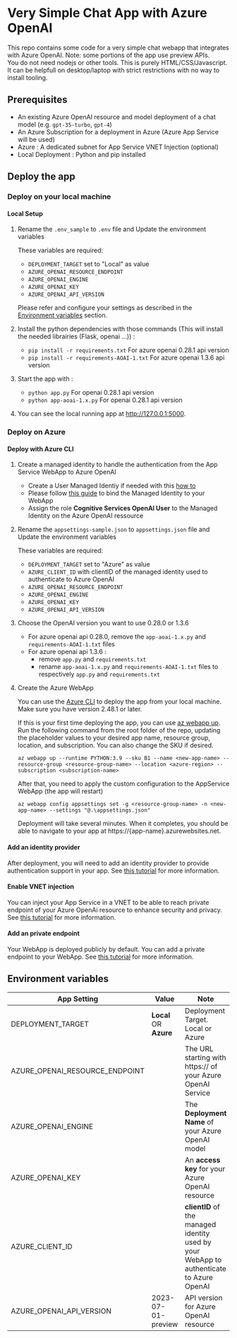 # Very Simple Chat App with Azure OpenAI

This repo contains some code for a very simple chat webapp that integrates with Azure OpenAI. Note: some portions of the app use preview APIs.  
You do not need nodejs or other tools. This is purely HTML/CSS/Javascript. It can be helpfull on desktop/laptop with strict restrictions with no way to install tooling.

## Prerequisites
- An existing Azure OpenAI resource and model deployment of a chat model (e.g. `gpt-35-turbo`, `gpt-4`)
- An Azure Subscription for a deployment in Azure (Azure App Service will be used)
- Azure : A dedicated subnet for App Service VNET Injection (optional)
- Local Deployment : Python and pip installed

## Deploy the app

### Deploy on your local machine

#### Local Setup
1. Rename the `.env_sample` to `.env` file and Update the environment variables
    
    These variables are required:
    - `DEPLOYMENT_TARGET` set to "Local" as value
    - `AZURE_OPENAI_RESOURCE_ENDPOINT`
    - `AZURE_OPENAI_ENGINE`
    - `AZURE_OPENAI_KEY`
    - `AZURE_OPENAI_API_VERSION`

    Please refer and configure your settings as described in the [Environment variables](#environment-variables) section.

2. Install the python dependencies with those commands (This will install the needed librairies (Flask, openai ...)) :
    - `pip install -r requirements.txt` For azure openai 0.28.1 api version 
    - `pip install -r requirements-AOAI-1.txt` For azure openai 1.3.6 api version 

3. Start the app with :
    - `python app.py` For openai 0.28.1 api version
    - `python app-aoai-1.x.py` For openai 0.28.1 api version

4. You can see the local running app at http://127.0.0.1:5000.

### Deploy on Azure

#### Deploy with Azure CLI

1. Create a managed identity to handle the authentication from the App Service WebApp to Azure OpenAI
    - Create a User Managed Identiy if needed with this [how to](https://learn.microsoft.com/en-us/entra/identity/managed-identities-azure-resources/how-manage-user-assigned-managed-identities?pivots=identity-mi-methods-azp)
    - Please follow [this guide](https://learn.microsoft.com/en-us/azure/app-service/overview-managed-identity?tabs=portal%2Chttp#add-a-user-assigned-identity) to bind the Managed Identity to your WebApp 
    - Assign the role **Cognitive Services OpenAI User** to the Managed Identity on the Azure OpenAI ressource 

2. Rename the `appsettings-sample.json` to `appsettings.json` file and Update the environment variables
    
    These variables are required:
    - `DEPLOYMENT_TARGET` set to "Azure" as value
    - `AZURE_CLIENT_ID` with clientID of the managed identity used to authenticate to Azure OpenAI
    - `AZURE_OPENAI_RESOURCE_ENDPOINT`
    - `AZURE_OPENAI_ENGINE`
    - `AZURE_OPENAI_KEY`
    - `AZURE_OPENAI_API_VERSION`

3. Choose the OpenAI version you want to use 0.28.0 or 1.3.6
    - For azure openai api 0.28.0, remove the `app-aoai-1.x.py` and `requirements-AOAI-1.txt` files
    - For azure openai api 1.3.6 : 
        - remove `app.py` and `requirements.txt`
        - rename `app-aoai-1.x.py` and `requirements-AOAI-1.txt` files to respectively `app.py` and `requirements.txt`

4. Create the Azure WebApp

    You can use the [Azure CLI](https://learn.microsoft.com/en-us/cli/azure/install-azure-cli) to deploy the app from your local machine. Make sure you have version 2.48.1 or later.

    If this is your first time deploying the app, you can use [az webapp up](https://learn.microsoft.com/en-us/cli/azure/webapp?view=azure-cli-latest#az-webapp-up). Run the following command from the root folder of the repo, updating the placeholder values to your desired app name, resource group, location, and subscription. You can also change the SKU if desired.

    `az webapp up --runtime PYTHON:3.9 --sku B1 --name <new-app-name> --resource-group <resource-group-name> --location <azure-region> --subscription <subscription-name>`

    After that, you need to apply the custom configuration to the AppService WebApp (the app will restart)

    `az webapp config appsettings set -g <resource-group-name> -n <new-app-name> --settings "@.\appsettings.json"`

    Deployment will take several minutes. When it completes, you should be able to navigate to your app at https://{app-name}.azurewebsites.net.

#### Add an identity provider

After deployment, you will need to add an identity provider to provide authentication support in your app. See [this tutorial](https://learn.microsoft.com/en-us/azure/app-service/scenario-secure-app-authentication-app-service) for more information.

#### Enable VNET injection

You can inject your App Service in a VNET to be able to reach private endpoint of your Azure OpenAi resource to enhance security and privacy.
See [this tutorial](https://learn.microsoft.com/en-us/azure/app-service/configure-vnet-integration-enable) for more information.

#### Add an private endpoint

Your WebApp is deployed publicly by default. You can add a private endpoint to your WebApp. See [this tutorial](https://learn.microsoft.com/en-us/azure/app-service/overview-private-endpoint) for more information.

## Environment variables

| App Setting | Value | Note |
| --- | --- | ------------- |
|DEPLOYMENT_TARGET|**Local** OR **Azure**|Deployment Target. Local or Azure|
|AZURE_OPENAI_RESOURCE_ENDPOINT||The URL starting with https:// of your Azure OpenAI Service| 
|AZURE_OPENAI_ENGINE||The **Deployment Name** of your Azure OpenAI model|
|AZURE_OPENAI_KEY||An **access key** for your Azure OpenAI resource|
|AZURE_CLIENT_ID||**clientID** of the managed identity used by your WebApp to authenticate to Azure OpenAI|
|AZURE_OPENAI_API_VERSION|2023-07-01-preview|API version for Azure OpenAI resource|
